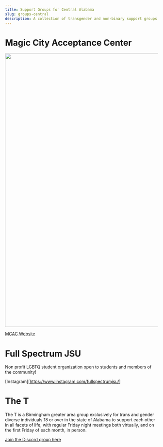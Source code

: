 ```yaml
---
title: Support Groups for Central Alabama
slug: groups-central
description: A collection of transgender and non-binary support groups from central Alabama
---
```


# Magic City Acceptance Center

[<img src="/extra_static/mcac-logo.webp" width="901" />][MCAC]

[MCAC Website][MCAC]

# Full Spectrum JSU

Non profit LGBTQ student organization open to students and members of the community!

[Instagram][https://www.instagram.com/fullspectrumjsu/]

[MCAC]: https://www.magiccityacceptancecenter.org/

# The T

The T is a Birmingham greater area group exclusively for trans and gender
diverse individuals 18 or over in the state of Alabama to support each other in
all facets of life, with regular Friday night meetings both virtually, and on
the first Friday of each month, in person.

[Join the Discord group here][T]

[T]: https://discord.com/invite/QGbGuzxx

